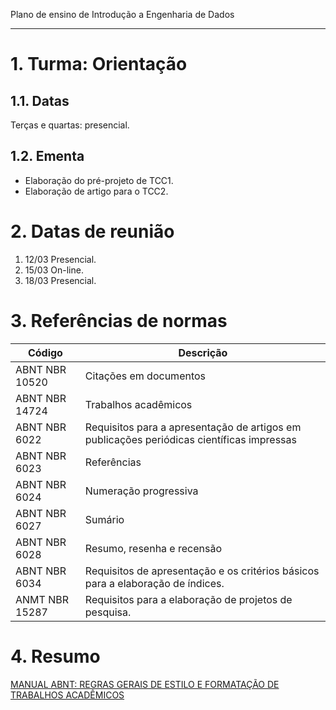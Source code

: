 Plano de ensino de Introdução a Engenharia de Dados


---
# 1. Turma: Orientação

## 1.1. Datas

Terças e quartas: presencial.

## 1.2. Ementa

* Elaboração do pré-projeto de TCC1.
* Elaboração de artigo para o TCC2.

# 2. Datas de reunião

1. 12/03 Presencial.
2. 15/03 On-line.
3. 18/03 Presencial.

# 3. Referências de normas

| Código | Descrição |
|----------------| --- |
| ABNT NBR 10520 | Citações em documentos |
| ABNT NBR 14724 | Trabalhos acadêmicos   | 
| ABNT NBR 6022  | Requisitos para a apresentação de artigos em publicações periódicas científicas impressas | 
| ABNT NBR 6023  | Referências            | 
| ABNT NBR 6024  | Numeração progressiva  |
| ABNT NBR 6027  | Sumário                | 
| ABNT NBR 6028  | Resumo, resenha e recensão | 
| ABNT NBR 6034  | Requisitos de apresentação e os critérios básicos para a elaboração de índices. | 
| ANMT NBR 15287 | Requisitos para a elaboração de projetos de pesquisa. | 

# 4. Resumo

[MANUAL ABNT: REGRAS GERAIS DE ESTILO E FORMATAÇÃO DE TRABALHOS ACADÊMICOS](https://www.fecap.br/wp-content/uploads/2021/04/Manual-ABNT-2021-1.pdf)

